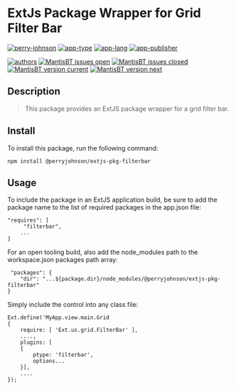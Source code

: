 # ExtJs Package Wrapper for Grid Filter Bar

[![perry-johnson](https://img.shields.io/badge/perry%20johnson-pja-blue.svg)](https://www.perryjohnson.com)
[![app-type](https://img.shields.io/badge/category-extjs%20web-blue.svg)](https://www.perryjohnson.com)
[![app-lang](https://img.shields.io/badge/language-javascript%20c%23-blue.svg)](https://www.perryjohnson.com)
[![app-publisher](https://img.shields.io/badge/%20%20%F0%9F%93%A6%F0%9F%9A%80-app--publisher-e10000.svg)](https://www.perryjohnson.com)

[![authors](https://img.shields.io/badge/authors-scott%20meesseman-6F02B5.svg?logo=visual%20studio%20code)](https://www.perryjohnson.com)
[![MantisBT issues open](https://app1.development.pjats.com/projects/plugins/ApiExtend/api/issues/countbadge/extjs-pkg-filterbar/open)](https://app1.development.pjats.com/projects/set_project.php?project=extjs-pkg-filterbar&make_default=no&ref=bug_report_page.php)
[![MantisBT issues closed](https://app1.development.pjats.com/projects/plugins/ApiExtend/api/issues/countbadge/extjs-pkg-filterbar/closed)](https://app1.development.pjats.com/projects/set_project.php?project=app-publisher&make_default=no&ref=plugin.php?page=Releases/releases)
[![MantisBT version current](https://app1.development.pjats.com/projects/plugins/ApiExtend/api/versionbadge/extjs-pkg-filterbar/current)](https://app1.development.pjats.com/projects/set_project.php?project=extjs-pkg-filterbar&make_default=no&ref=plugin.php?page=Releases/releases)
[![MantisBT version next](https://app1.development.pjats.com/projects/plugins/ApiExtend/api/versionbadge/extjs-pkg-filterbar/next)](https://app1.development.pjats.com/projects/set_project.php?project=extjs-pkg-filterbar&make_default=no&ref=plugin.php?page=Releases/releases)

## Description

> This package provides an ExtJS package wrapper for a grid filter bar.

## Install

To install this package, run the following command:

    npm install @perryjohnson/extjs-pkg-filterbar

## Usage

To include the package in an ExtJS application build, be sure to add the package name to the list of required packages in the app.json file:

    "requires": [
         "filterbar",
        ...
    ]

For an open tooling build, also add the node_modules path to the workspace.json packages path array:

     "packages": {
        "dir": "...${package.dir}/node_modules/@perryjohnson/extjs-pkg-filterbar"
    }

Simply include the control into any class file:

    Ext.define('MyApp.view.main.Grid
    {
        require: [ 'Ext.us.grid.FilterBar' ],
        ....,
        plugins: [
        {
            ptype: 'filterbar',
            options...
        }],
        ....
    });
